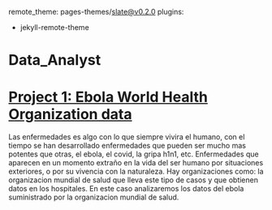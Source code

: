 remote_theme: pages-themes/slate@v0.2.0
plugins:
- jekyll-remote-theme
# Data_Analyst

# [Project 1: Ebola World Health Organization data](https://github.com/dostoy25/Data-analysis-projects)
Las enfermedades es algo con lo que siempre vivira el humano, con el tiempo se han desarrollado enfermedades que pueden ser mucho mas potentes que otras, el ebola, el covid, la gripa h1n1, etc. Enfermedades que aparecen en un momento extraño en la vida del ser humano por situaciones exteriores, o por su vivencia con la naturaleza. Hay organizaciones como: la organizacion mundial de salud que lleva este tipo de casos y que obtienen datos en los hospitales. En este caso analizaremos los datos del ebola suministrado por la organizacion mundial de salud.
